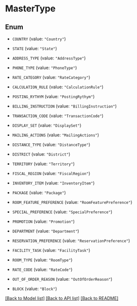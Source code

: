 # MasterType

## Enum


* `COUNTRY` (value: `"Country"`)

* `STATE` (value: `"State"`)

* `ADDRESS_TYPE` (value: `"AddressType"`)

* `PHONE_TYPE` (value: `"PhoneType"`)

* `RATE_CATEGORY` (value: `"RateCategory"`)

* `CALCULATION_RULE` (value: `"CalculationRule"`)

* `POSTING_RYTHYM` (value: `"PostingRythym"`)

* `BILLING_INSTRUCTION` (value: `"BillingInstruction"`)

* `TRANSACTION_CODE` (value: `"TransactionCode"`)

* `DISPLAY_SET` (value: `"DisplaySet"`)

* `MAILING_ACTIONS` (value: `"MailingActions"`)

* `DISTANCE_TYPE` (value: `"DistanceType"`)

* `DISTRICT` (value: `"District"`)

* `TERRITORY` (value: `"Territory"`)

* `FISCAL_REGION` (value: `"FiscalRegion"`)

* `INVENTORY_ITEM` (value: `"InventoryItem"`)

* `PACKAGE` (value: `"Package"`)

* `ROOM_FEATURE_PREFERENCE` (value: `"RoomFeaturePreference"`)

* `SPECIAL_PREFERENCE` (value: `"SpecialPreference"`)

* `PROMOTION` (value: `"Promotion"`)

* `DEPARTMENT` (value: `"Department"`)

* `RESERVATION_PREFERENCE` (value: `"ReservationPreference"`)

* `FACILITY_TASK` (value: `"FacilityTask"`)

* `ROOM_TYPE` (value: `"RoomType"`)

* `RATE_CODE` (value: `"RateCode"`)

* `OUT_OF_ORDER_REASON` (value: `"OutOfOrderReason"`)

* `BLOCK` (value: `"Block"`)


[[Back to Model list]](../README.md#documentation-for-models) [[Back to API list]](../README.md#documentation-for-api-endpoints) [[Back to README]](../README.md)


